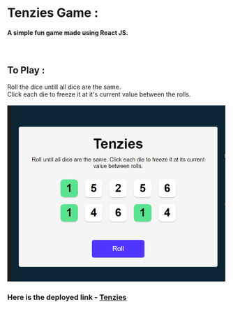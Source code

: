 # Tenzies Game :

<h4>A simple fun game made using React JS.</h4>
<br>

## To Play :

Roll the dice untill all dice are the same.<br>
Click each die to freeze it at it's current value between the rolls.<br><br>
<img src="public/gamePreview.PNG" alt="game-preview" width=500>
<h3>Here is the deployed link - <a href="https://kaleidoscopic-bienenstitch-6f91fd.netlify.app/" target="_blank">Tenzies</a></h3>